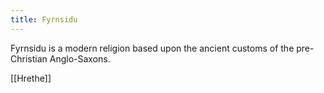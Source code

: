 ```yaml
---
title: Fyrnsidu
---
```


Fyrnsidu is a modern religion based upon the ancient customs of the pre-Christian Anglo-Saxons.

[[Hrethe]]
